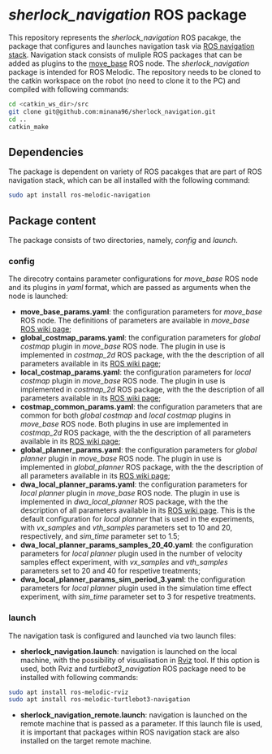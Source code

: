 # *sherlock_navigation* ROS package

This repository represents the *sherlock_navigation* ROS pacakge, the package that configures and launches navigation task via [ROS navigation stack](http://wiki.ros.org/navigation). Navigation stack consists of muliple ROS packages that can be added as plugins to the [move_base](http://wiki.ros.org/move_base?distro=noetic) ROS node. The *sherlock_navigation* package is intended for ROS Melodic. The repository needs to be cloned to the catkin workspace on the robot (no need to clone it to the PC) and compiled with following commands:
```bash
cd <catkin_ws_dir>/src
git clone git@github.com:minana96/sherlock_navigation.git
cd ..
catkin_make
```

## Dependencies

The package is dependent on variety of ROS pacakges that are part of ROS navigation stack, which can be all installed with the following command:
```bash
sudo apt install ros-melodic-navigation
```

## Package content

The package consists of two directories, namely, *config* and *launch*.

### config

The direcotry contains parameter configurations for *move_base* ROS node and its plugins in *yaml* format, which are passed as arguments when the node is launched:
- **move_base_params.yaml**: the configuration parameters for *move_base* ROS node. The definitions of parameters are available in *move_base* [ROS wiki page](http://wiki.ros.org/move_base?distro=noetic);
- **global_costmap_params.yaml**: the configuration parameters for *global costmap* plugin in *move_base* ROS node. The plugin in use is implemented in *costmap_2d* ROS package, with the the description of all parameters available in its [ROS wiki page](http://wiki.ros.org/costmap_2d?distro=noetic);
- **local_costmap_params.yaml**: the configuration parameters for *local costmap* plugin in *move_base* ROS node. The plugin in use is implemented in *costmap_2d* ROS package, with the the description of all parameters available in its [ROS wiki page](http://wiki.ros.org/costmap_2d?distro=noetic);
- **costmap_common_params.yaml**: the configuration parameters that are common for both *global costmap* and *local costmap* plugins in *move_base* ROS node. Both plugins in use are implemented in *costmap_2d* ROS package, with the the description of all parameters available in its [ROS wiki page](http://wiki.ros.org/costmap_2d?distro=noetic);
- **global_planner_params.yaml**: the configuration parameters for *global planner* plugin in *move_base* ROS node. The plugin in use is implemented in *global_planner* ROS package, with the the description of all parameters available in its [ROS wiki page](http://wiki.ros.org/global_planner?distro=noetic);
- **dwa_local_planner_params.yaml**: the configuration parameters for *local planner* plugin in *move_base* ROS node. The plugin in use is implemented in *dwa_local_planner* ROS package, with the the description of all parameters available in its [ROS wiki page](http://wiki.ros.org/dwa_local_planner?distro=noetic). This is the default configuration for *local planner* that is used in the experiments, with *vx_samples* and *vth_samples* parameters set to 10 and 20, respectively, and *sim_time* parameter set to 1.5;
- **dwa_local_planner_params_samples_20_40.yaml**: the configuration parameters for *local planner* plugin used in the number of velocity samples effect experiment, with *vx_samples* and *vth_samples* parameters set to 20 and 40 for respetive treatments;
- **dwa_local_planner_params_sim_period_3.yaml**: the configuration parameters for *local planner* plugin used in the simulation time effect experiment, with *sim_time* parameter set to 3 for respetive treatments.

### launch

The navigation task is configured and launched via two launch files:
- **sherlock_navigation.launch**: navigation is launched on the local machine, with the possibility of visualisation in [Rviz](http://wiki.ros.org/rviz) tool. If this option is used, both Rviz and *turtlebot3_navigation* ROS package need to be installed with following commands:
```bash
sudo apt install ros-melodic-rviz
sudo apt install ros-melodic-turtlebot3-navigation
```
- **sherlock_navigation_remote.launch**: navigation is launched on the remote machine that is passed as a parameter. If this launch file is used, it is important that packages within ROS navigation stack are also installed on the target remote machine.
